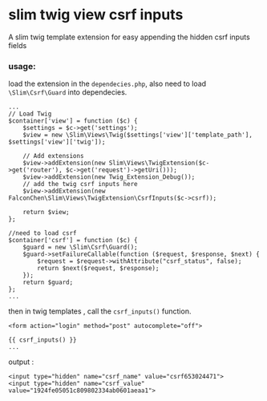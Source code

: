 # slim twig view csrf inputs

A slim twig template extension for easy appending the hidden csrf inputs fields


### usage:

load the extension in the `dependecies.php`, also need to load `\Slim\Csrf\Guard` into dependecies.
 
```
...
// Load Twig
$container['view'] = function ($c) {
    $settings = $c->get('settings');
    $view = new \Slim\Views\Twig($settings['view']['template_path'], $settings['view']['twig']);

    // Add extensions
    $view->addExtension(new Slim\Views\TwigExtension($c->get('router'), $c->get('request')->getUri()));
    $view->addExtension(new Twig_Extension_Debug());
    // add the twig csrf inputs here 
    $view->addExtension(new FalconChen\Slim\Views\TwigExtension\CsrfInputs($c->csrf));
    
    return $view;
};

//need to load csrf 
$container['csrf'] = function ($c) {
    $guard = new \Slim\Csrf\Guard();
    $guard->setFailureCallable(function ($request, $response, $next) {
        $request = $request->withAttribute("csrf_status", false);
        return $next($request, $response);
    });
    return $guard;
};
...
```

then in twig templates , call the `csrf_inputs()` function.

```
<form action="login" method="post" autocomplete="off">

{{ csrf_inputs() }}
...

```

output :
```
<input type="hidden" name="csrf_name" value="csrf653024471">
<input type="hidden" name="csrf_value" value="1924fe05051c809802334ab0601aeaa1">

```